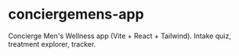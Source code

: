 # conciergemens-app
Concierge Men's Wellness app (Vite + React + Tailwind). Intake quiz, treatment explorer, tracker.
